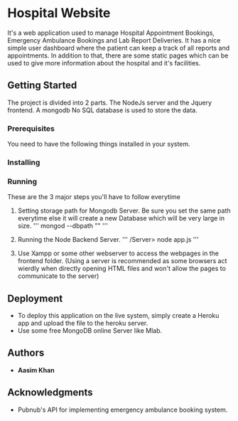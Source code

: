 # Hospital Website

It's a web application used to manage Hospital Appointment Bookings, Emergency Ambulance Bookings and Lab Report Deliveries. It has a nice simple user dashboard where the patient can keep a track of all reports and appointments. In addition to that, there are some static pages which can be used to give more information about the hospital and it's facilities.

## Getting Started

The project is divided into 2 parts. The NodeJs server and the Jquery frontend. A mongodb No SQL database is used to store the data. 

### Prerequisites

You need to have the following things installed in your system.



### Installing


### Running
These are the 3 major steps you'll have to follow everytime

1. Setting storage path for Mongodb Server. Be sure you set the same path everytime else it will create a new Database which will be very large in size.
'''
mongod --dbpath "<path-to-project>"
'''

2. Running the Node Backend Server.
'''
<path-to-project>/Server> node app.js
'''

3. Use Xampp or some other webserver to access the webpages in the frontend folder. (Using a server is recommended as some browsers act wierdly when directly opening HTML files and won't allow the pages to communicate to the server)

## Deployment

* To deploy this application on the live system, simply create a Heroku app and upload the file to the heroku server.
* Use some free MongoDB online Server like Mlab.



## Authors

* **Aasim Khan** 


## Acknowledgments

* Pubnub's API for implementing emergency ambulance booking system.


